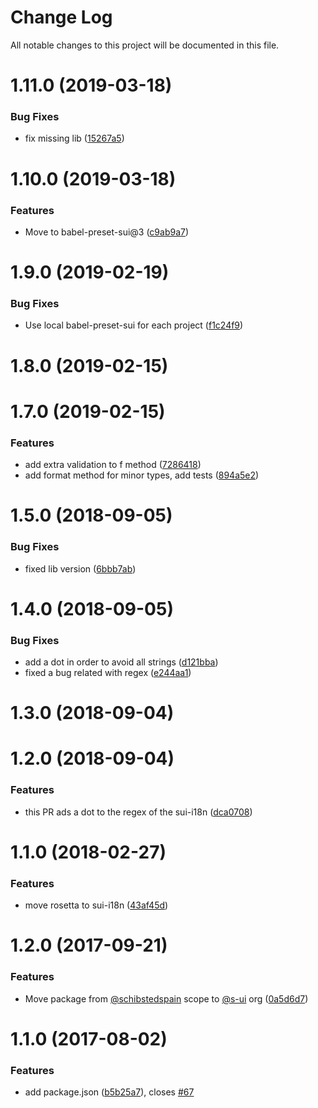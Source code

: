 # Change Log

All notable changes to this project will be documented in this file.

<a name="1.11.0"></a>
# 1.11.0 (2019-03-18)


### Bug Fixes

* fix missing lib ([15267a5](https://github.com/SUI-Components/sui/commit/15267a5))



<a name="1.10.0"></a>
# 1.10.0 (2019-03-18)


### Features

* Move to babel-preset-sui@3 ([c9ab9a7](https://github.com/SUI-Components/sui/commit/c9ab9a7))



<a name="1.9.0"></a>
# 1.9.0 (2019-02-19)


### Bug Fixes

* Use local babel-preset-sui for each project ([f1c24f9](https://github.com/SUI-Components/sui/commit/f1c24f9))



<a name="1.8.0"></a>
# 1.8.0 (2019-02-15)



<a name="1.7.0"></a>
# 1.7.0 (2019-02-15)


### Features

* add extra validation to f method ([7286418](https://github.com/SUI-Components/sui/commit/7286418))
* add format method for minor types, add tests ([894a5e2](https://github.com/SUI-Components/sui/commit/894a5e2))



<a name="1.5.0"></a>
# 1.5.0 (2018-09-05)


### Bug Fixes

* fixed lib version ([6bbb7ab](https://github.com/SUI-Components/sui/commit/6bbb7ab))



<a name="1.4.0"></a>
# 1.4.0 (2018-09-05)


### Bug Fixes

* add a dot in order to avoid all strings ([d121bba](https://github.com/SUI-Components/sui/commit/d121bba))
* fixed a bug related with regex ([e244aa1](https://github.com/SUI-Components/sui/commit/e244aa1))



<a name="1.3.0"></a>
# 1.3.0 (2018-09-04)



<a name="1.2.0"></a>
# 1.2.0 (2018-09-04)


### Features

* this PR ads a dot to the regex of the sui-i18n ([dca0708](https://github.com/SUI-Components/sui/commit/dca0708))



<a name="1.1.0"></a>
# 1.1.0 (2018-02-27)


### Features

* move rosetta to sui-i18n ([43af45d](https://github.com/SUI-Components/sui/commit/43af45d))



<a name="1.2.0"></a>
# 1.2.0 (2017-09-21)


### Features

* Move package from [@schibstedspain](https://github.com/schibstedspain) scope to [@s-ui](https://github.com/s-ui) org ([0a5d6d7](https://github.com/SUI-Components/sui/commit/0a5d6d7))



<a name="1.1.0"></a>
# 1.1.0 (2017-08-02)


### Features

* add package.json ([b5b25a7](https://github.com/SUI-Components/sui/commit/b5b25a7)), closes [#67](https://github.com/SUI-Components/sui/issues/67)



